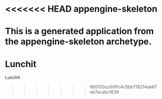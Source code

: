 <<<<<<< HEAD
appengine-skeleton
=============================

This is a generated application from the appengine-skeleton archetype.
=======
Lunchit
=======

Lunchit
>>>>>>> 660150cc60ffc4c5bb719214ae87eb7acabcf639
